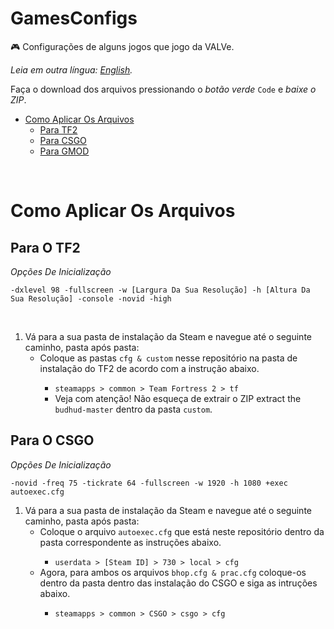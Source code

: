 # GamesConfigs
🎮 Configurações de alguns jogos que jogo da VALVe.

*Leia em outra língua: [English](README.md).*

Faça o download dos arquivos pressionando o *botão verde* `Code` e *baixe o ZIP*.

<ul> 
  <li>
    <a href="#ComoAplicarOsArquivos">Como Aplicar Os Arquivos</a>
    <ul> 
      <li><a href="#TF2">Para TF2</a></li>
      <li><a href="#CSGO">Para CSGO</a></li>
      <li><a href="#GMOD">Para GMOD</a></li>
    </ul>  
  </li>
</ul>

<br>

<h1 id="ComoAplicarOsArquivos">Como Aplicar Os Arquivos</h1>
<h2 id="TF2">Para O TF2</h2>
 
<p><i>Opções De Inicialização</i></p>
<p><code>-dxlevel 98 -fullscreen -w [Largura Da Sua Resolução] -h [Altura Da Sua Resolução] -console -novid -high</code></p>

<br>

<ol>
    <li>Vá para a sua pasta de instalação da Steam e navegue até o seguinte caminho, pasta após pasta:
        <ul>
            <li>Coloque as pastas <code>cfg & custom</code> nesse repositório na pasta de instalação do TF2 de acordo com a instrução abaixo.</li>
            <ul>
                <li><code>steamapps > common > Team Fortress 2 > tf</code></li>
                <li>Veja com atenção! Não esqueça de extrair o ZIP extract the <code>budhud-master</code> dentro da pasta <code>custom</code>.</li>
            </ul>
        </ul>
    </li>
</ol>

<h2 id="CSGO">Para O CSGO</h2> 
<p><i>Opções De Inicialização</i></p>
<p><code>-novid -freq 75 -tickrate 64 -fullscreen -w 1920 -h 1080 +exec autoexec.cfg</code></p>

<ol>
    <li>Vá para a sua pasta de instalação da Steam e navegue até o seguinte caminho, pasta após pasta:
        <ul>
            <li>Coloque o arquivo <code>autoexec.cfg</code> que está neste repositório dentro da pasta correspondente as instruções abaixo.</li>
            <ul>
                <li><code>userdata > [Steam ID] > 730 > local > cfg</code></li>
            </ul>
             <li>Agora, para ambos os arquivos <code>bhop.cfg & prac.cfg</code> coloque-os dentro da pasta dentro das instalação do CSGO e siga as intruções abaixo.</li>
            <ul>
                <li><code>steamapps > common > CSGO > csgo > cfg</code></li>
            </ul>
        </ul>
    </li>
</ol>